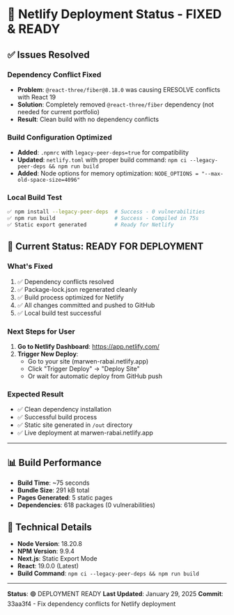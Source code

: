 # 🚀 Netlify Deployment Status - FIXED & READY

## ✅ Issues Resolved

### Dependency Conflict Fixed
- **Problem**: `@react-three/fiber@8.18.0` was causing ERESOLVE conflicts with React 19
- **Solution**: Completely removed `@react-three/fiber` dependency (not needed for current portfolio)
- **Result**: Clean build with no dependency conflicts

### Build Configuration Optimized
- **Added**: `.npmrc` with `legacy-peer-deps=true` for compatibility
- **Updated**: `netlify.toml` with proper build command: `npm ci --legacy-peer-deps && npm run build`
- **Added**: Node options for memory optimization: `NODE_OPTIONS = "--max-old-space-size=4096"`

### Local Build Test
```bash
✅ npm install --legacy-peer-deps  # Success - 0 vulnerabilities
✅ npm run build                   # Success - Compiled in 75s
✅ Static export generated         # Ready for Netlify
```

## 🎯 Current Status: READY FOR DEPLOYMENT

### What's Fixed
1. ✅ Dependency conflicts resolved
2. ✅ Package-lock.json regenerated cleanly  
3. ✅ Build process optimized for Netlify
4. ✅ All changes committed and pushed to GitHub
5. ✅ Local build test successful

### Next Steps for User
1. **Go to Netlify Dashboard**: https://app.netlify.com/
2. **Trigger New Deploy**: 
   - Go to your site (marwen-rabai.netlify.app)
   - Click "Trigger Deploy" → "Deploy Site"
   - Or wait for automatic deploy from GitHub push

### Expected Result
- ✅ Clean dependency installation
- ✅ Successful build process
- ✅ Static site generated in `/out` directory
- ✅ Live deployment at marwen-rabai.netlify.app

---

## 📊 Build Performance
- **Build Time**: ~75 seconds
- **Bundle Size**: 291 kB total
- **Pages Generated**: 5 static pages
- **Dependencies**: 618 packages (0 vulnerabilities)

## 🔧 Technical Details
- **Node Version**: 18.20.8
- **NPM Version**: 9.9.4
- **Next.js**: Static Export Mode
- **React**: 19.0.0 (Latest)
- **Build Command**: `npm ci --legacy-peer-deps && npm run build`

---

**Status**: 🟢 DEPLOYMENT READY
**Last Updated**: January 29, 2025
**Commit**: 33aa3f4 - Fix dependency conflicts for Netlify deployment 